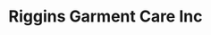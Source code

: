 ---
title: "Riggins Garment Care Inc"
url: /williamston/riggins-garment-care-inc/
shop: Wäscherei
---